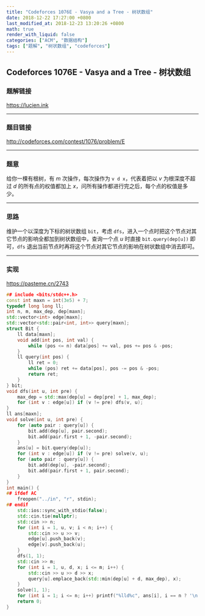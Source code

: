 ```yaml
---
title: "Codeforces 1076E - Vasya and a Tree - 树状数组"
date: 2018-12-22 17:27:00 +0800
last_modified_at: 2018-12-23 13:20:26 +0800
math: true
render_with_liquid: false
categories: ["ACM", "数据结构"]
tags: ["题解", "树状数组", "codeforces"]
---
```


## Codeforces 1076E - Vasya and a Tree - 树状数组

### 题解链接

https://lucien.ink

---
### 题目链接

http://codeforces.com/contest/1076/problem/E

---
### 题意

给你一棵有根树，有 $m$ 次操作，每次操作为 `v d x`，代表着把以 $v$ 为根深度不超过 $d$ 的所有点的权值都加上 $x$，问所有操作都进行完之后，每个点的权值是多少。

---
### 思路

维护一个以深度为下标的树状数组 `bit`，考虑 `dfs`，进入一个点时把这个节点对其它节点的影响全都加到树状数组中，查询一个点 $u$ 时直接 `bit.query(dep[u])` 即可，`dfs` 退出当前节点时再将这个节点对其它节点的影响在树状数组中消去即可。

---
### 实现

https://pasteme.cn/2743

```cpp
## include <bits/stdc++.h>
const int maxn = int(3e5) + 7;
typedef long long ll;
int n, m, max_dep, dep[maxn];
std::vector<int> edge[maxn];
std::vector<std::pair<int, int>> query[maxn];
struct Bit {
    ll data[maxn];
    void add(int pos, int val) {
        while (pos <= n) data[pos] += val, pos += pos & -pos;
    }
    ll query(int pos) {
        ll ret = 0;
        while (pos) ret += data[pos], pos -= pos & -pos;
        return ret;
    }
} bit;
void dfs(int u, int pre) {
    max_dep = std::max(dep[u] = dep[pre] + 1, max_dep);
    for (int v : edge[u]) if (v != pre) dfs(v, u);
}
ll ans[maxn];
void solve(int u, int pre) {
    for (auto pair : query[u]) {
        bit.add(dep[u], pair.second);
        bit.add(pair.first + 1, -pair.second);
    }
    ans[u] = bit.query(dep[u]);
    for (int v : edge[u]) if (v != pre) solve(v, u);
    for (auto pair : query[u]) {
        bit.add(dep[u], -pair.second);
        bit.add(pair.first + 1, pair.second);
    }
}
int main() {
## ifdef AC
    freopen("../in", "r", stdin);
## endif
    std::ios::sync_with_stdio(false);
    std::cin.tie(nullptr);
    std::cin >> n;
    for (int i = 1, u, v; i < n; i++) {
        std::cin >> u >> v;
        edge[u].push_back(v);
        edge[v].push_back(u);
    }
    dfs(1, 1);
    std::cin >> m;
    for (int i = 1, u, d, x; i <= m; i++) {
        std::cin >> u >> d >> x;
        query[u].emplace_back(std::min(dep[u] + d, max_dep), x);
    }
    solve(1, 1);
    for (int i = 1; i <= n; i++) printf("%lld%c", ans[i], i == n ? '\n' : ' ');
    return 0;
}

```